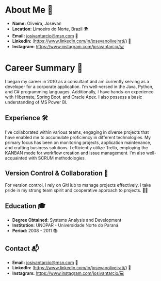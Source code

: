 # About Me 💼

- **Name:** Oliveira, Josevan
- **Location:** Limoeiro do Norte, Brazil 🌍
- **Email:** josivantarcio@msn.com 📧
- **LinkedIn:** (https://www.linkedin.com/in/josevanoliveirati/) 🔗
- **Instagram:** https://www.instagram.com/josivantarcio/💻

# Career Summary 🚀

I began my career in 2010 as a consultant and am currently serving as a developer for a corporate application. I'm well-versed in the Java, Python, and C# programming languages. Additionally, I have hands-on experience with Hibernate, Spring Boot, and Oracle Apex. I also possess a basic understanding of MS Power BI.

## Experience 🛠️

I've collaborated within various teams, engaging in diverse projects that have enabled me to accumulate proficiency in different technologies. My primary focus has been on monitoring projects, application maintenance, and crafting business solutions. I efficiently utilize Trello, employing the KANBAN mode for workflow creation and issue management. I'm also well-acquainted with SCRUM methodologies.

## Version Control & Collaboration 🤝

For version control, I rely on GitHub to manage projects effectively. I take pride in my strong team spirit and cooperative approach to projects. 👩‍💻

## Education 🎓

- **Degree Obtained:** Systems Analysis and Development 
- **Institution:** UNOPAR - Universidade Norte do Paraná
- **Period:** 2008 - 2011 📚

## Contact 📬

- **Email:** josivantarcio@msn.com 📧
- **LinkedIn:** (https://www.linkedin.com/in/josevanoliveirati/) 🔗
- **Instagram:** https://www.instagram.com/josivantarcio/💻
